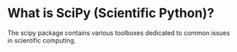 # What is SciPy (Scientific Python)?
The scipy  package contains various toolboxes dedicated to common issues in scientific computing.
